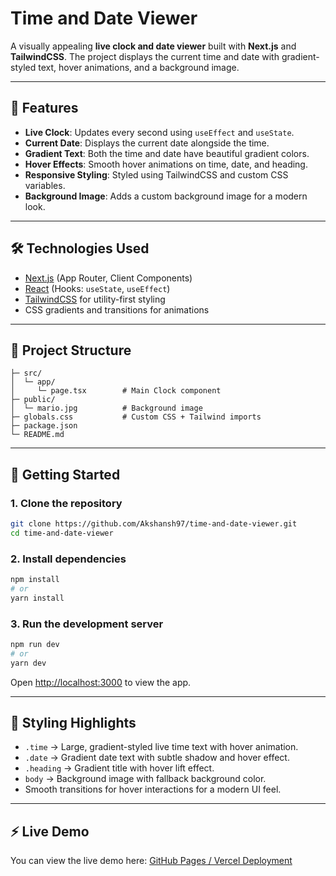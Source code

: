
# Time and Date Viewer

A visually appealing **live clock and date viewer** built with **Next.js** and **TailwindCSS**. The project displays the current time and date with gradient-styled text, hover animations, and a background image.

---

## 🌟 Features

- **Live Clock**: Updates every second using `useEffect` and `useState`.
- **Current Date**: Displays the current date alongside the time.
- **Gradient Text**: Both the time and date have beautiful gradient colors.
- **Hover Effects**: Smooth hover animations on time, date, and heading.
- **Responsive Styling**: Styled using TailwindCSS and custom CSS variables.
- **Background Image**: Adds a custom background image for a modern look.

---

## 🛠 Technologies Used

- [Next.js](https://nextjs.org/) (App Router, Client Components)
- [React](https://reactjs.org/) (Hooks: `useState`, `useEffect`)
- [TailwindCSS](https://tailwindcss.com/) for utility-first styling
- CSS gradients and transitions for animations

---

## 📂 Project Structure


```
├─ src/
│  └─ app/
│     └─ page.tsx        # Main Clock component
├─ public/
│  └─ mario.jpg          # Background image
├─ globals.css           # Custom CSS + Tailwind imports
├─ package.json
└─ README.md
```


---

## 🚀 Getting Started

### 1. Clone the repository

```bash
git clone https://github.com/Akshansh97/time-and-date-viewer.git
cd time-and-date-viewer
````

### 2. Install dependencies

```bash
npm install
# or
yarn install
```

### 3. Run the development server

```bash
npm run dev
# or
yarn dev
```

Open [http://localhost:3000](http://localhost:3000) to view the app.

---

## 🎨 Styling Highlights

* `.time` → Large, gradient-styled live time text with hover animation.
* `.date` → Gradient date text with subtle shadow and hover effect.
* `.heading` → Gradient title with hover lift effect.
* `body` → Background image with fallback background color.
* Smooth transitions for hover interactions for a modern UI feel.

---

## ⚡ Live Demo

You can view the live demo here: [GitHub Pages / Vercel Deployment]()


